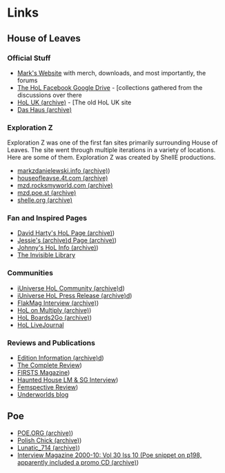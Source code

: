 # Links

## House  of Leaves

### Official Stuff

- [Mark's Website](https://markzdanielewski.com) with merch, downloads, and most importantly, the forums
- [The HoL Facebook Google Drive](https://drive.google.com/drive/folders/0B9T3BgC-KId6cHN3QjZzT0Fuelk?resourcekey=0-PxP4Xrhm72EhF1i1KELu6g&usp=sharing) - [collections gathered from the discussions over there
- [HoL UK (archive)](https://web.(archive).org/web/20000902184313/http://www.houseofleaves.co.uk/) - [The old HoL UK site
- [Das Haus (archive)](https://web.(archive).org/web/20071012041004/http://www.danielewski.de/)

### Exploration Z

Exploration Z was one of the first fan sites primarily surrounding House of Leaves. The site went through multiple iterations in a variety of locations. Here are some of them. Exploration Z was created by ShellE productions.

- [markzdanielewski.info (archive)](https://web.(archive).org/web/20110709041205/http://markzdanielewski.info/))
- [houseofleavse.4t.com (archive)](https://web.(archive).org/web/20010201202000/http://houseofleaves.4t.com/)
- [mzd.rocksmyworld.com (archive)](https://web.(archive).org/web/20040602232240/http://mzd.rocksmyworld.com/)
- [mzd.poe.st (archive)](https://web.(archive).org/web/20030528031414/http://mzd.poe.st/)
- [shelle.org (archive)](https://web.(archive).org/web/20050825152521/http://www.shelle.org/)

### Fan and Inspired Pages

- [David Harty's HoL Page (archive)](https://web.(archive).org/web/20050102095243/http://www.geocities.com/run_rom_run/houseofleaves.html))
- [Jessie's (archive)d Page (archive)](https://web.(archive).org/web/20050102090402/http://www.kdge.com/houseofleaves4.html))
- [Johnny's HoL Info (archive)](https://web.(archive).org/web/20031008160842/http://litgeek.elfhame.net/houseofleaves.htm))
- [The Invisible Library](https://www.invisiblelibrary.com)

### Communities

- [iUniverse HoL Community (archive)d](http://web.(archive).org/web/20010426124842/http://communities.iuniverse.com/bin/circle.asp?circleid=1336))
- [iUniverse HoL Press Release (archive)d](https://web.(archive).org/web/20070210060822/http://www.markzdanielewski.info/hol/content1482.html))
- [FlakMag Interview (archive)](https://web.(archive).org/web/20060206024916/http://flakmag.com/features/mzd.html))
- [HoL on Multiply (archive)](https://web.(archive).org/web/20060204230627/http://houseofleaves.multiply.com:80/))
- [HoL Boards2Go (archive)](https://web.(archive).org/web/20020721040324/http://www.boards2go.com/boards/board.cgi?user=TheDiva))
- [HoL LiveJournal](https://house-of-leaves.livejournal.com)

### Reviews and Publications

- [Edition Information (archive)d](http://web.(archive).org/web/20000830071436/http://www.helicon.net/paracelsus/houseofleaves/))
- [The Complete Review](https://www.complete-review.com/reviews/danielmz/houseofl.htm))
- [FIRSTS Magazine](http://www.biondirarebooks.com/pdfs/falcon.pdf)) 
- [Haunted House LM & SG Interview](http://spinelessbooks.com/mccaffery/originals/critique.pdf))
- [Femspective Review](http://femspective.blogspot.com/2013/12/the-house-of-leaves-on-ash-tree-lane.html))
- [Underworlds blog](https://underworldsblog.wordpress.com/)
## Poe

- [POE.ORG (archive)](https://web.(archive).org/web/20060216232529/http://poe.org/))
- [Polish Chick (archive)](http://web.(archive).org/web/20010405060018/http://www.polishchick.com/))
- [Lunatic_714 (archive)](https://web.(archive).org/web/20020130172313/http://www.geocities.com/lunatic_714/))
- [Interview Magazine 2000-10: Vol 30 Iss 10 (Poe snippet on p198, apparently included a promo CD (archive)](https://(archive).org/details/sim_interview_2000-10_30_10/))